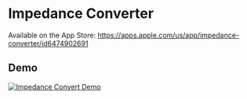 # Impedance Converter

Available on the App Store:  https://apps.apple.com/us/app/impedance-converter/id6474902691

## Demo

[![Impedance Convert Demo](http://img.youtube.com/vi/GAQHbEcIUbI/0.jpg)](http://www.youtube.com/watch?v=GAQHbEcIUbI "Impedance Converter Smith Chart Calculations")
